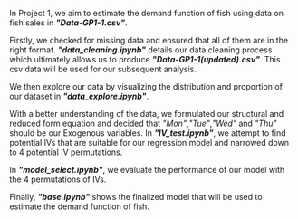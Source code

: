 In Project 1, we aim to estimate the demand function of fish using data on fish sales in **_"Data-GP1-1.csv"_**.

Firstly, we checked for missing data and ensured that all of them are in the right format. **_"data_cleaning.ipynb"_** details our data cleaning process which ultimately allows us to produce **_"Data-GP1-1(updated).csv"_**. This csv data will be used for our subsequent analysis.

We then explore our data by visualizing the distribution and proportion of our dataset in **_"data_explore.ipynb"_**.

With a better understanding of the data, we formulated our structural and reduced form equation and decided that _"Mon"_,_"Tue"_,_"Wed"_ and _"Thu"_ should be our Exogenous variables. In **_"IV_test.ipynb"_**, we attempt to find potential IVs that are suitable for our regression model and narrowed down to 4 potential IV permutations.

In **_"model_select.ipynb"_**, we evaluate the performance of our model with the 4 permutations of IVs.

Finally, **_"base.ipynb"_** shows the finalized model that will be used to estimate the demand function of fish.

